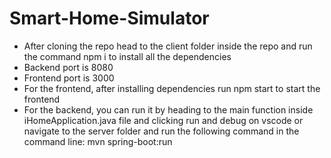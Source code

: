 # Smart-Home-Simulator
- After cloning the repo head to the client folder inside the repo and run the command npm i to install all the dependencies
- Backend port is 8080
- Frontend port is 3000
- For the frontend, after installing dependencies run npm start to start the frontend
- For the backend, you can run it by heading to the main function inside iHomeApplication.java file and clicking run and debug on vscode or navigate to the server folder and run the following command in the command line: mvn spring-boot:run
